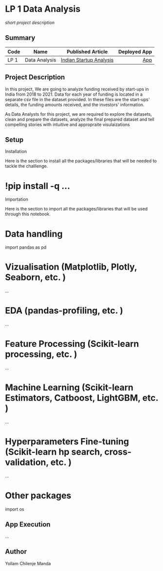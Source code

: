 # LP 1 Data Analysis
*short project description*

## Summary
| Code      | Name        | Published Article |  Deployed App |
|-----------|-------------|:-------------:|------:|
| LP 1 | Data Analysis |  [Indian Startup Analysis](/https://www.linkedin.com/pulse/investing-indian-startups-trends-insights-yollam-chilenje-manda ) | [App](/https://github.com/Yollam-ai/LP-1.git) |

## Project Description
In this project, We are going to analyze funding received by start-ups in India from 2018 to 2021. Data for each year of funding is located in a separate csv file in the dataset provided. In these files are the start-ups' details, the funding amounts received, and the investors' information.

As Data Analysts for this project, we are required to explore the datasets, clean and prepare the datasets, analyze the final prepared dataset and tell compelling stories with intuitive and appropraite visulaizations

## Setup

Installation

Here is the section to install all the packages/libraries that will be needed to tackle the challlenge.

# !pip install -q   ...
     
Importation

Here is the section to import all the packages/libraries that will be used through this notebook.

# Data handling
import pandas as pd

# Vizualisation (Matplotlib, Plotly, Seaborn, etc. )
...

# EDA (pandas-profiling, etc. )
...

# Feature Processing (Scikit-learn processing, etc. )
...

# Machine Learning (Scikit-learn Estimators, Catboost, LightGBM, etc. )
...

# Hyperparameters Fine-tuning (Scikit-learn hp search, cross-validation, etc. )
...

# Other packages
import os

     


## App Execution
...

## Author
Yollam Chilenje Manda

